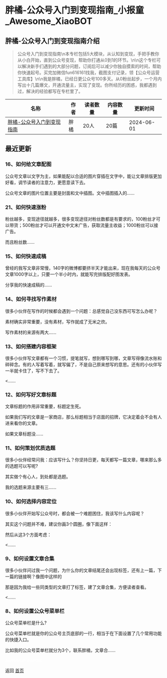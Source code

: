 # 胖橘-公众号入门到变现指南_小报童_Awesome_XiaoBOT

## 胖橘-公众号入门到变现指南介绍
> 公众号入门到变现指南\n本专栏包括5大模块，从认知到变现，手把手教你从小白开始，直到公众号变现，帮助你打通从0到1的环节。\n\n这个专栏可以解决新手们遇到的大部分问题，订阅后可以减少你独自摸索的时间，帮助你快速起号。买完加微信fun616161找我，截图支付记录，领【公众号运营工具库】\n\n我是胖橘，已经日更公众号100多天。从0粉丝起步，一个月内写出十几篇爆文，开通流量主，实现了变现。你所经历的困惑，我都遇到过，解决的经验都写在专栏里了。  
  


|名称|作者|读者数量|内容数量|更新时间|
|---|---|---|---|---|
|[胖橘-公众号入门到变现指南](https://xiaobot.net/p/fun616161?refer=0b133df9-27dc-423b-8101-639049001c13)|胖橘|20人|20篇|2024-06-01|

## 最近更新
### 16、如何给文章配图

公众号文章以文字为主，如果能配以合适的图片穿插在文字中，能让文章排版更加好看，调节读者的注意力，更愿意读下去。

公众号文章的图片位置主要是封面和文中插图。文中插图插入的......

### 21、如何快速涨粉

粉丝越多，变现途径就越多，很多变现途径对粉丝数都是有要求的，100粉丝才可以带货；500粉丝才可以开通文中文末广告，获取流量主收益；1000粉丝可以接广告。

而且粉丝数......

### 15、如何快速成稿

曾经的我写文章非常慢，140字的微博都要挤半天才能出来，现在我每天的公众号文章1000字以上，只要一个半小时内，就能写完排版配好图发表。



分享我的快速成稿的......

### 14、如何寻找写作素材

很多小伙伴在写作的时候都会遇到一个问题：总感觉自己没东西可写怎么办呢？

素材确实非常重要，没有素材，写作就成了无米之炊。

写作素材的来源有两大......

### 13、如何搭建内容框架

很多小伙伴写文章都有一个习惯，提笔就写，想到哪写到哪，文章写得像流水账和碎碎念。有的人写着写着，就写偏了，不是自己原来想写的意思。还有的小伙伴写一半就卡住了，写不下去了。

<......

### 12、如何写好文章标题

文章标题的作用非常重要，标题定生死。

如果我们写的文章是一家商店，那么标题相当于店面的招牌，它决定着会不会有人进来看你的文章。

如果文章标题没......

### 11、如何策划优质选题

很多小伙伴经常问我：应该写什么？你坚持日更，每天都写一篇文章，哪来那么多的选题可以写呢?

其实做个有心人，到处都是选题。

我的选题来源主要有三......

### 10、如何选择内容定位

很多小伙伴开始写公众号时，都会被一个难题困住，我该写什么内容呢？

其实这个问题并不难，建议你画3个圆圈，像下面这样：

然后从这3个方面考虑：

<......

### 9、如何设置文章合集

很多小伙伴问过我一个问题，为什么你的文章结尾还会出现标签，还有上一篇，下一篇的链接啊？像图中这样的

那是因为我给一些同类型的文章打了标签，建了文章合集，方便读者查看。

<......

### 8、如何设置公众号菜单栏

公众号菜单栏是什么?

公众号菜单栏就是你的公众号主页底部的一行，相当于在下面设置了几个常用功能的快捷入口。

比如我的公众号菜单栏就分为3个，联系胖橘，文章合......


<a href="https://github.com/Reno9527/awesome-xiaobot" style="color: white; text-decoration: none;">awesome-xiaobot</a>

返回 [首页](../README.md)
